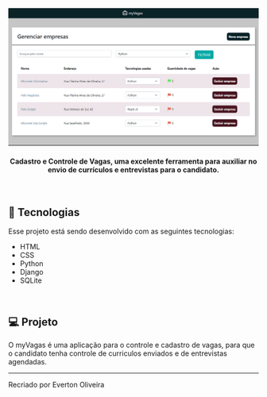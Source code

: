   <img alt="JobsCalc" title="JobsCalc" src="https://github.com/contatoevertonoliveira/cadvag/blob/master/templates/static/base/img/001.jpg?raw=true" />
</h1>

<h4 align="center">Cadastro e Controle de Vagas, uma excelente ferramenta para auxiliar no envio de currículos e entrevistas para o candidato. </h4>

<br>

## 🚀 Tecnologias

Esse projeto está sendo desenvolvido com as seguintes tecnologias:

- HTML
- CSS
- Python
- Django
- SQLite

<br>

## 💻 Projeto

O myVagas é uma aplicação para o controle e cadastro de vagas, para que o candidato tenha controle de curriculos enviados e de entrevistas agendadas.

---

Recriado por Everton Oliveira
